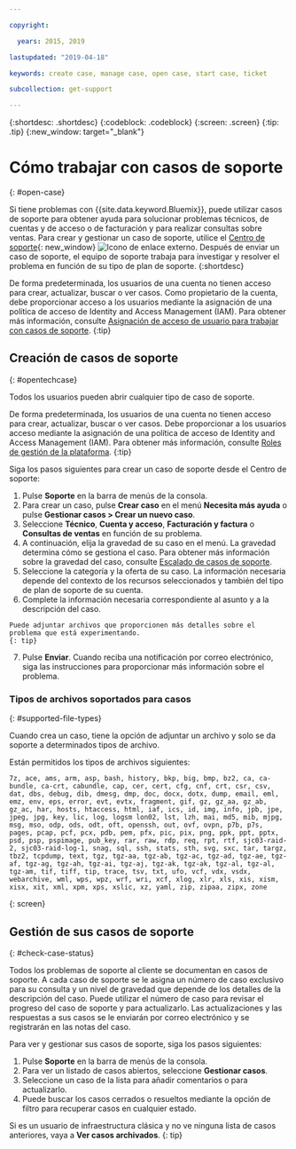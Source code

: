 ```yaml
---

copyright:

  years: 2015, 2019

lastupdated: "2019-04-18"

keywords: create case, manage case, open case, start case, ticket

subcollection: get-support

---
```


{:shortdesc: .shortdesc}
{:codeblock: .codeblock}
{:screen: .screen}
{:tip: .tip}
{:new_window: target="_blank"}

# Cómo trabajar con casos de soporte 
{: #open-case}

Si tiene problemas con {{site.data.keyword.Bluemix}}, puede utilizar casos de soporte para obtener ayuda para solucionar problemas técnicos, de cuentas y de acceso o de facturación y para realizar consultas sobre ventas. Para crear y gestionar un caso de soporte, utilice el [Centro de soporte](https://dev.console.cloud.ibm.com/unifiedsupport/supportcenter){: new_window} ![Icono de enlace externo](../icons/launch-glyph.svg "Icono de enlace externo"). Después de enviar un caso de soporte, el equipo de soporte trabaja para investigar y resolver el problema en función de su tipo de plan de soporte.
{:shortdesc}

De forma predeterminada, los usuarios de una cuenta no tienen acceso para crear, actualizar, buscar o ver casos. Como propietario de la cuenta, debe proporcionar acceso a los usuarios mediante la asignación de una política de acceso de Identity and Access Management (IAM). Para obtener más información, consulte [Asignación de acceso de usuario para trabajar con casos de soporte](/docs/get-support?topic=get-support-access#access).
{:tip}

## Creación de casos de soporte
{: #opentechcase}

Todos los usuarios pueden abrir cualquier tipo de caso de soporte.

De forma predeterminada, los usuarios de una cuenta no tienen acceso para crear, actualizar, buscar o ver casos. Debe proporcionar a los usuarios acceso mediante la asignación de una política de acceso de Identity and Access Management (IAM). Para obtener más información, consulte [Roles de gestión de la plataforma](/docs/iam?topic=iam-userroles#platformroles).
{:tip}

Siga los pasos siguientes para crear un caso de soporte desde el Centro de soporte: 

  1. Pulse **Soporte** en la barra de menús de la consola.
  2. Para crear un caso, pulse **Crear caso** en el menú **Necesita más ayuda** o pulse **Gestionar casos > Crear un nuevo caso**.
  3. Seleccione **Técnico**, **Cuenta y acceso**, **Facturación y factura** o **Consultas de ventas** en función de su problema.
  4. A continuación, elija la gravedad de su caso en el menú. La gravedad determina cómo se gestiona
el caso. Para obtener más información sobre la gravedad del caso, consulte [Escalado de casos de soporte](/docs/get-support?topic=get-support-escalation#escalation).
  5. Seleccione la categoría y la oferta de su caso. La información necesaria depende del contexto de los recursos seleccionados y también del tipo de plan de soporte de su cuenta.
  6. Complete la información necesaria correspondiente al asunto y a la descripción del caso. 
  
    Puede adjuntar archivos que proporcionen más detalles sobre el problema que está experimentando.
    {: tip}
  7. Pulse **Enviar**. Cuando reciba una notificación por correo electrónico, siga las instrucciones para proporcionar más información sobre el problema. 

### Tipos de archivos soportados para casos 
{: #supported-file-types}

Cuando crea un caso, tiene la opción de adjuntar un archivo y solo se da soporte a determinados tipos de archivo. 

Están permitidos los tipos de archivos siguientes: 

```
7z, ace, ams, arm, asp, bash, history, bkp, big, bmp, bz2, ca, ca-bundle, ca-crt, cabundle, cap, cer, cert, cfg, cnf, crt, csr, csv, dat, dbs, debug, dib, dmesg, dmp, doc, docx, dotx, dump, email, eml, emz, env, eps, error, evt, evtx, fragment, gif, gz, gz_aa, gz_ab, gz_ac, har, hosts, htaccess, html, iaf, ics, id, img, info, jpb, jpe, jpeg, jpg, key, lic, log, logsm lon02, lst, lzh, mai, md5, mib, mjpg, msg, mso, odp, ods, odt, oft, openssh, out, ovf, ovpn, p7b, p7s, pages, pcap, pcf, pcx, pdb, pem, pfx, pic, pix, png, ppk, ppt, pptx, psd, psp, pspimage, pub_key, rar, raw, rdp, req, rpt, rtf, sjc03-raid-2, sjc03-raid-log-1, snag, sql, ssh, stats, sth, svg, sxc, tar, targz, tbz2, tcpdump, text, tgz, tgz-aa, tgz-ab, tgz-ac, tgz-ad, tgz-ae, tgz-af, tgz-ag, tgz-ah, tgz-ai, tgz-aj, tgz-ak, tgz-ak, tgz-al, tgz-al, tgz-am, tif, tiff, tip, trace, tsv, txt, ufo, vcf, vdx, vsdx, webarchive, wml, wps, wpz, wrf, wri, xcf, xlog, xlr, xls, xis, xism, xisx, xit, xml, xpm, xps, xslic, xz, yaml, zip, zipaa, zipx, zone
```
{: screen}

## Gestión de sus casos de soporte 
{: #check-case-status}

Todos los problemas de soporte al cliente se documentan en casos de soporte. A cada caso de soporte se le asigna un número de caso exclusivo para su consulta y un nivel de gravedad que depende de los detalles de la descripción del caso. Puede utilizar el número de caso para revisar el progreso del caso de soporte y para actualizarlo. Las actualizaciones y las respuestas a sus casos se le enviarán por correo electrónico y se registrarán en las notas del caso. 

Para ver y gestionar sus casos de soporte, siga los pasos siguientes:

  1. Pulse **Soporte** en la barra de menús de la consola.
  2. Para ver un listado de casos abiertos, seleccione **Gestionar casos**.
  3. Seleccione un caso de la lista para añadir comentarios o para actualizarlo.
  4. Puede buscar los casos cerrados o resueltos mediante la opción de filtro para recuperar casos en cualquier estado. 

Si es un usuario de infraestructura clásica y no ve ninguna lista de casos anteriores, vaya a **Ver casos archivados**. 
{: tip}

